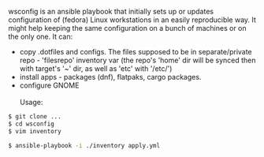 wsconfig is an ansible playbook that initially sets up or updates configuration of (fedora) Linux workstations in an easily reproducible way. It might help keeping the same configuration on a bunch of machines or on the only one. It can:
- copy .dotfiles and configs. The files supposed to be in separate/private repo - 'filesrepo' inventory var (the repo's 'home' dir will be synced then with target's '~' dir, as well as 'etc' with '/etc/')
- install apps - packages (dnf), flatpaks, cargo packages.
- configure GNOME
\
\
Usage:
```bash
$ git clone ...
$ cd wsconfig
$ vim inventory

$ ansible-playbook -i ./inventory apply.yml
```
